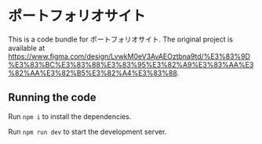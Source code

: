 
  # ポートフォリオサイト

  This is a code bundle for ポートフォリオサイト. The original project is available at https://www.figma.com/design/LvwkM0eV3AvAEOztbna9td/%E3%83%9D%E3%83%BC%E3%83%88%E3%83%95%E3%82%A9%E3%83%AA%E3%82%AA%E3%82%B5%E3%82%A4%E3%83%88.

  ## Running the code

  Run `npm i` to install the dependencies.

  Run `npm run dev` to start the development server.
  